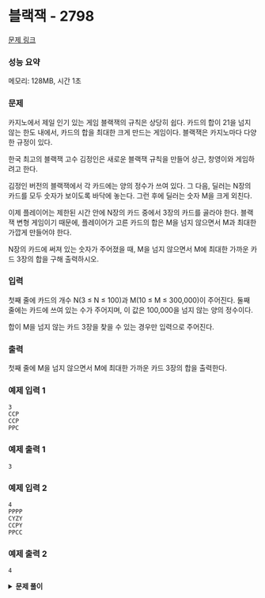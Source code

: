 # 블랙잭 - 2798

[문제 링크](https://www.acmicpc.net/problem/2798)

### 성능 요약

메모리: 128MB, 시간 1초

### 문제

카지노에서 제일 인기 있는 게임 블랙잭의 규칙은 상당히 쉽다. 카드의 합이 21을 넘지 않는 한도 내에서, 카드의 합을 최대한 크게 만드는 게임이다. 블랙잭은 카지노마다 다양한 규정이 있다.

한국 최고의 블랙잭 고수 김정인은 새로운 블랙잭 규칙을 만들어 상근, 창영이와 게임하려고 한다.

김정인 버전의 블랙잭에서 각 카드에는 양의 정수가 쓰여 있다. 그 다음, 딜러는 N장의 카드를 모두 숫자가 보이도록 바닥에 놓는다. 그런 후에 딜러는 숫자 M을 크게 외친다.

이제 플레이어는 제한된 시간 안에 N장의 카드 중에서 3장의 카드를 골라야 한다. 블랙잭 변형 게임이기 때문에, 플레이어가 고른 카드의 합은 M을 넘지 않으면서 M과 최대한 가깝게 만들어야 한다.

N장의 카드에 써져 있는 숫자가 주어졌을 때, M을 넘지 않으면서 M에 최대한 가까운 카드 3장의 합을 구해 출력하시오.

### 입력

첫째 줄에 카드의 개수 N(3 ≤ N ≤ 100)과 M(10 ≤ M ≤ 300,000)이 주어진다. 둘째 줄에는 카드에 쓰여 있는 수가 주어지며, 이 값은 100,000을 넘지 않는 양의 정수이다.

합이 M을 넘지 않는 카드 3장을 찾을 수 있는 경우만 입력으로 주어진다.

### 출력

첫째 줄에 M을 넘지 않으면서 M에 최대한 가까운 카드 3장의 합을 출력한다.

### 예제 입력 1

```
3
CCP
CCP
PPC
```

### 예제 출력 1

```
3
```

### 예제 입력 2

```
4
PPPP
CYZY
CCPY
PPCC
```

### 예제 출력 2

```
4
```

<details><summary><b>문제 풀이</b></summary>
<div markdown="1">

문제 자체에서 N개의 수 중에서 3장을 뽑는다고 했고, 조합을 떠올릴 수 있었다. 조합을 이용해서 간단하게 풀 수 있었다.

```js
const [n, m, ...input] = require("fs")
  .readFileSync("./input.txt")
  .toString()
  .trim()
  .split(/\s/)
  .map((v) => +v);

function Solution(n, m, cards) {
  const MAX_SELECT_COUNT = 3;

  const selected = new Array(n);
  const selectedCards = new Array(MAX_SELECT_COUNT);

  let answer = 0;

  const makeClose = (answer, selectedCards, m) => {
    const sum = selectedCards.reduce((acc, cur) => acc + cur, 0);
    if (sum <= m && sum >= answer) return sum;
    return answer;
  };

  const comb = (cnt, start) => {
    if (cnt === MAX_SELECT_COUNT) {
      answer = makeClose(answer, selectedCards, m);
      return;
    }

    for (let i = start; i < n; i++) {
      if (selected[i]) continue;

      selected[i] = true;
      selectedCards[cnt] = cards[i];
      comb(cnt + 1, i);
      selected[i] = false;
    }
  };

  comb(0, 0);
  console.log(answer);
}

Solution(n, m, input);
```

</div>
</details>
